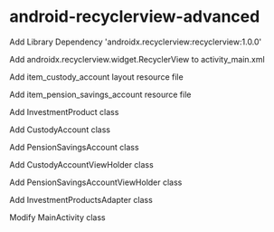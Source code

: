 # android-recyclerview-advanced

Add Library Dependency 'androidx.recyclerview:recyclerview:1.0.0'

Add androidx.recyclerview.widget.RecyclerView to activity_main.xml

Add item_custody_account layout resource file

Add item_pension_savings_account resource file

Add InvestmentProduct class

Add CustodyAccount class

Add PensionSavingsAccount class

Add CustodyAccountViewHolder class

Add PensionSavingsAccountViewHolder class

Add InvestmentProductsAdapter class

Modify MainActivity class
